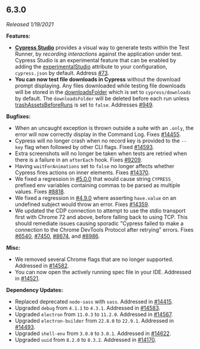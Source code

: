 ## 6.3.0

_Released 1/19/2021_

**Features:**

- [**Cypress Studio**](/guides/core-concepts/cypress-studio) provides a visual way to generate tests within the Test Runner, by _recording interactions_ against the application under test. Cypress Studio is an experimental feature that can be enabled by adding the [experimentalStudio](/guides/references/experiments) attribute to your configuration, `cypress.json` by default. Address [#73](https://github.com/cypress-io/cypress/issues/73).
- **You can now test file downloads in Cypress** without the download prompt displaying. Any files downloaded while testing file downloads will be stored in the [downloadsFolder](/guides/references/configuration#Downloads) which is set to `cypress/downloads` by default. The `downloadsFolder` will be deleted before each run unless [trashAssetsBeforeRuns](/guides/references/configuration#Downloads) is set to `false`. Addresses [#949](https://github.com/cypress-io/cypress/issues/949).

**Bugfixes:**

- When an uncaught exception is thrown outside a suite with an `.only`, the error will now correctly display in the Command Log. Fixes [#14455](https://github.com/cypress-io/cypress/issues/14455).
- Cypress will no longer crash when no record key is provided to the `--key` flag when followed by other CLI flags. Fixed [#14593](https://github.com/cypress-io/cypress/issues/14593).
- Extra screenshots will no longer be taken when tests are retried when there is a failure in an `afterEach` hook. Fixes [#9209](https://github.com/cypress-io/cypress/issues/9209).
- Having `waitForAnimations` set to `false` no longer affects whether Cypress fires actions on inner elements. Fixes [#14370](https://github.com/cypress-io/cypress/issues/14370).
- We fixed a regression in [#5.0.0](#5-0-0) that would cause string `CYPRESS_` prefixed env variables containing commas to be parsed as multiple values. Fixes [#8818](https://github.com/cypress-io/cypress/issues/8818).
- We fixed a regression in [#4.9.0](#4-9-0) where asserting `have.value` on an undefined subject would throw an error. Fixes [#14359](https://github.com/cypress-io/cypress/issues/14359).
- We updated the CDP connection to attempt to use the stdio transport first with Chrome 72 and above, before falling back to using TCP. This should remediate issues causing sporadic "Cypress failed to make a connection to the Chrome DevTools Protocol after retrying" errors. Fixes [#6540](https://github.com/cypress-io/cypress/issues/6540), [#7450](https://github.com/cypress-io/cypress/issues/7450), [#8674](https://github.com/cypress-io/cypress/issues/8674), and [#8986](https://github.com/cypress-io/cypress/issues/8986).

**Misc:**

- We removed several Chrome flags that are no longer supported. Addressed in [#14582](https://github.com/cypress-io/cypress/issues/14582).
- You can now open the actively running spec file in your IDE. Addressed in [#14521](https://github.com/cypress-io/cypress/issues/14521).

**Dependency Updates:**

- Replaced deprecated `node-sass` with `sass`. Addressed in [#14415](https://github.com/cypress-io/cypress/pull/14415).
- Upgraded `debug` from `4.1.1` to `4.3.1`. Addressed in [#14583](https://github.com/cypress-io/cypress/issues/14583).
- Upgraded `electron` from `11.0.3` to `11.2.0`. Addressed in [#14567](https://github.com/cypress-io/cypress/issues/14567).
- Upgraded `electron-builder` from `22.8.0` to `22.9.1`. Addressed in [#14493](https://github.com/cypress-io/cypress/issues/14493).
- Upgraded `shell-env` from `3.0.0` to `3.0.1`. Addressed in [#14622](https://github.com/cypress-io/cypress/issues/14622).
- Upgraded `uuid` from `8.2.0` to `8.3.2`. Addressed in [#14170](https://github.com/cypress-io/cypress/issues/14170).
